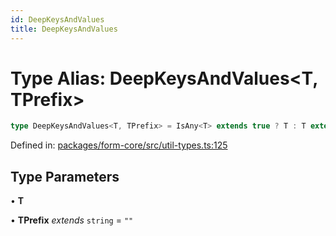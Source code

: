 ```yaml
---
id: DeepKeysAndValues
title: DeepKeysAndValues
---
```


<!-- DO NOT EDIT: this page is autogenerated from the type comments -->

# Type Alias: DeepKeysAndValues\<T, TPrefix\>

```ts
type DeepKeysAndValues<T, TPrefix> = IsAny<T> extends true ? T : T extends string | number | boolean | bigint ? Record<never, never> : T extends ReadonlyArray<any> ? number extends T["length"] ? DeepKeysAndValuesArray<T, TPrefix> : DeepKeysAndValuesTuple<T, TPrefix> : T extends object ? DeepKeysAndValuesObject<T, TPrefix> : Record<never, never>;
```

Defined in: [packages/form-core/src/util-types.ts:125](https://github.com/TanStack/form/blob/main/packages/form-core/src/util-types.ts#L125)

## Type Parameters

• **T**

• **TPrefix** *extends* `string` = `""`
